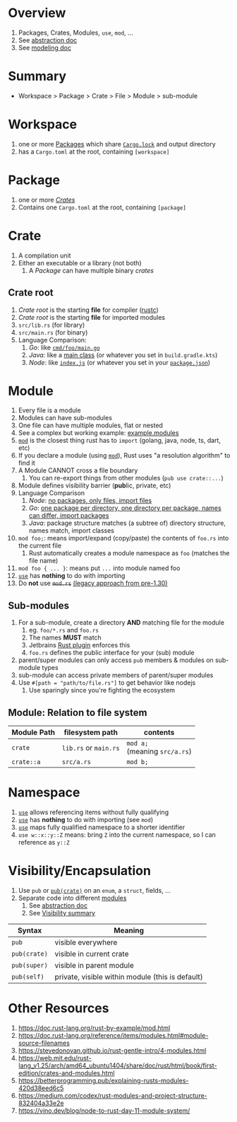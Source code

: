 # Overview
1. Packages, Crates, Modules, `use`, `mod`, ...
1. See [abstraction doc](./abstraction.md)
1. See [modeling doc](./modeling.md)


# Summary
- Workspace > Package > Crate > File > Module > sub-module


# Workspace
1. one or more [Packages](TODO) which share [`Cargo.lock`](TODO) and output directory
1. has a `Cargo.toml` at the root, containing `[workspace]`


# Package
1. one or more [*Crates*](./modules.md#crate)
1. Contains one `Cargo.toml` at the root, containing `[package]`


# Crate
1. A compilation unit
1. Either an executable or a library (not both)
    1. A *Package* can have multiple binary *crates*


## Crate root
1. *Crate root* is the starting **file** for compiler ([rustc](https://doc.rust-lang.org/rustc/what-is-rustc.html))
1. *Crate root* is the starting **file** for imported modules
1. `src/lib.rs` (for library)
1. `src/main.rs` (for binary)
1. Language Comparison:
    1. *Go*: like [`cmd/foo/main.go`](https://github.com/golang-standards/project-layout#cmd)
    1. *Java*: like a [main class](https://docs.oracle.com/javase/tutorial/getStarted/application/index.html) (or whatever you set in `build.gradle.kts`)
    1. *Node*: like [`index.js`](https://docs.npmjs.com/cli/v8/configuring-npm/package-json#main) (or whatever you set in your [`package.json`](https://docs.npmjs.com/cli/v8/configuring-npm/package-json#main))


# Module
1. Every file is a module
1. Modules can have sub-modules
1. One file can have multiple modules, flat or nested
1. See a complex but working example: [example.modules](./example.modules)
1. [`mod`](https://doc.rust-lang.org/std/keyword.mod.html) is the closest thing rust has to `import` (golang, java, node, ts, dart, etc)
1. If you declare a module (using [`mod`](https://doc.rust-lang.org/std/keyword.mod.html)), Rust uses "a resolution algorithm" to find it
1. A Module CANNOT cross a file boundary
    1. You can re-export things from other modules (`pub use crate::...`)
1. Module defines visibility barrier (**pub**lic, private, etc)
1. Language Comparison
    1. *Node*: [no packages, only files, import files](https://nodejs.org/api/packages.html#imports)
    1. *Go*: [one package per directory, one directory per package, names can differ, import packages](https://go.dev/ref/spec#Packages)
    1. *Java*: package structure matches (a subtree of) directory structure, names match, import classes
1. `mod foo;`: means import/expand (copy/paste) the contents of `foo.rs` into the current file
    1. Rust automatically creates a module namespace as `foo` (matches the file name)
1. `mod foo { ... }`: means put `...` into module named foo
1. [`use`](https://doc.rust-lang.org/reference/items/use-declarations.html) has **nothing** to do with importing
1. Do **not** use ~~`mod.rs`~~ [(legacy approach from pre-1.30)](https://doc.rust-lang.org/reference/items/modules.html#module-source-filenames)

## Sub-modules
1. For a sub-module, create a directory **AND** matching file for the module
    1. eg. `foo/*.rs` and `foo.rs`
    1. The names **MUST** match
    1. Jetbrains [Rust plugin](https://www.jetbrains.com/rust/) enforces this
    1. `foo.rs` defines the public interface for your (sub) module 
1. parent/super modules can only access `pub` members & modules on sub-module types
1. sub-module can access private members of parent/super modules
1. Use `#[path = "path/to/file.rs"]` to get behavior like nodejs
    1. Use sparingly since you're fighting the ecosystem


## Module: Relation to file system
|Module Path|filesystem path|contents|
|---|---|---|
|`crate`|`lib.rs` or `main.rs`|`mod a;` <br/>(meaning `src/a.rs`)|
|`crate::a`|`src/a.rs`|`mod b;`|


# Namespace
1. [`use`](https://doc.rust-lang.org/reference/items/use-declarations.html) allows referencing items without fully qualifying
1. [`use`](https://doc.rust-lang.org/reference/items/use-declarations.html) has **nothing** to do with importing (see `mod`)
1. [`use`](https://doc.rust-lang.org/reference/items/use-declarations.html) maps fully qualified namespace to a shorter identifier
1. `use w::x::y::Z` means: bring `Z` into the current namespace, so I can reference as `y::Z`


# Visibility/Encapsulation
1. Use `pub` or [`pub(crate)`](https://doc.rust-lang.org/reference/visibility-and-privacy.html#pubin-path-pubcrate-pubsuper-and-pubself) on an `enum`, a `struct`, fields, ...
1. Separate code into different [modules](./modules.md)
    1. See [abstraction doc](./abstraction.md)
    1. See [Visibility summary](https://aloso.github.io/2021/03/28/module-system.html#visibilities-overview)

|Syntax|Meaning|
|---|---|
|`pub`|visible everywhere|
|`pub(crate)`|visible in current crate|
|`pub(super)`|visible in parent module|
|`pub(self)`|private, visible within module (this is default) |


# Other Resources
1. https://doc.rust-lang.org/rust-by-example/mod.html
1. https://doc.rust-lang.org/reference/items/modules.html#module-source-filenames
1. https://stevedonovan.github.io/rust-gentle-intro/4-modules.html
1. https://web.mit.edu/rust-lang_v1.25/arch/amd64_ubuntu1404/share/doc/rust/html/book/first-edition/crates-and-modules.html
1. https://betterprogramming.pub/explaining-rusts-modules-420d38eed6c5
1. https://medium.com/codex/rust-modules-and-project-structure-832404a33e2e
1. https://vino.dev/blog/node-to-rust-day-11-module-system/
